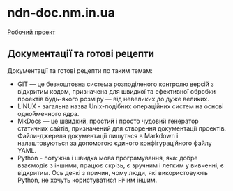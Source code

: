 # ndn-doc.nm.in.ua
[Робочий проект](https://ndn-doc.nm.in.ua)
## Документації та готові рецепти
Документації та готові рецепти по таким темам:
  * GIT  — це безкоштовна система розподіленого контролю версій з відкритим кодом, призначена для швидкої та ефективної обробки проектів будь-якого розміру — від невеликих до дуже великих.
  * LINUX - загальна назва Unix-подібних операційних систем на основі однойменного ядра.
  * MkDocs — це швидкий, простий і просто чудовий генератор статичних сайтів, призначений для створення документації проектів. Файли-джерела документації пишуться в Markdown і налаштовуються за допомогою єдиного конфігураційного файлу YAML.
  * Python - потужна і швидка мова програмування, яка: добре взаємодіє з іншими, працює скрізь, є зручним і легким у вивченні, є відкритим. Ось деякі з причин, чому люди, які використовують Python, не хочуть користуватися нічим іншим.
